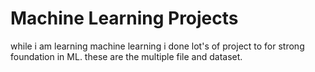 # Machine Learning Projects
while i am learning machine learning i done lot's of project to  for strong foundation in ML. these are the multiple file and dataset. 
